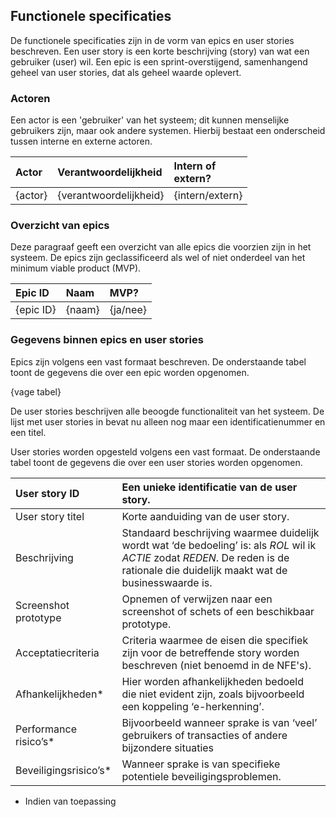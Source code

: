 ## Functionele specificaties 

De functionele specificaties zijn in de vorm van epics en user stories beschreven. Een user story is een korte beschrijving (story) van wat een gebruiker (user) wil. Een epic is een sprint-overstijgend, samenhangend geheel van user stories, dat als geheel waarde oplevert.  

### Actoren 

Een actor is een 'gebruiker' van het systeem; dit kunnen menselijke gebruikers zijn, maar ook andere systemen. Hierbij bestaat een onderscheid tussen interne en externe actoren.

| Actor | Verantwoordelijkheid | Intern of<br>extern? |
|:----|:----|:----|
| {actor} | {verantwoordelijkheid} | {intern/extern} |

### Overzicht van epics 

Deze paragraaf geeft een overzicht van alle epics die voorzien zijn in het systeem. De epics zijn geclassificeerd als wel of niet onderdeel van het minimum viable product (MVP). 

| Epic ID | Naam | MVP? |
|:----|:----|:----|
| {epic ID} | {naam} | {ja/nee} |

### Gegevens binnen epics en user stories  

Epics zijn volgens een vast formaat beschreven. De onderstaande tabel toont de gegevens die over een epic worden opgenomen. 

{vage tabel}

De user stories beschrijven alle beoogde functionaliteit van het systeem. De lijst met user stories in bevat nu alleen nog maar een identificatienummer en een titel.

User stories worden opgesteld volgens een vast formaat. De onderstaande tabel toont de gegevens die over een user stories worden opgenomen.

| User story ID | Een unieke identificatie van de user story. | 
|:----|:----|
| User story titel | Korte aanduiding van de user story. |
| Beschrijving | Standaard beschrijving waarmee duidelijk wordt wat ‘de bedoeling’ is: als *ROL* wil ik *ACTIE* zodat *REDEN*. De reden is de rationale die duidelijk maakt wat de businesswaarde is. |
| Screenshot prototype | Opnemen of verwijzen naar een screenshot of schets of een beschikbaar prototype. |
| Acceptatiecriteria | Criteria waarmee de eisen die specifiek zijn voor de betreffende story worden beschreven (niet benoemd in de NFE's). | 
| Afhankelijkheden* | Hier worden afhankelijkheden bedoeld die niet evident zijn, zoals bijvoorbeeld een koppeling ‘e-herkenning’. |
| Performance risico’s* | Bijvoorbeeld wanneer sprake is van ‘veel’ gebruikers of transacties of andere bijzondere situaties |
| Beveiligingsrisico’s* | Wanneer sprake is van specifieke potentiele beveiligingsproblemen. | 
* Indien van toepassing 
